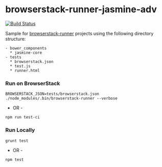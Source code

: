 # browserstack-runner-jasmine-adv

[![Build Status](https://travis-ci.org/shirish87/browserstack-runner-jasmine-adv.svg?branch=master)](https://travis-ci.org/shirish87/browserstack-runner-jasmine-adv)

Sample for [browserstack-runner](https://github.com/browserstack/browserstack-runner) projects using the following directory structure:
````
- bower_components
  * jasmine-core
- tests
  * browserstack.json
  * test.js
  * runner.html
````

### Run on BrowserStack
`BROWSERSTACK_JSON=tests/browserstack.json ./node_modules/.bin/browserstack-runner --verbose`

- OR -

`npm run test-ci`


### Run Locally
`grunt test`

- OR -

`npm test`


